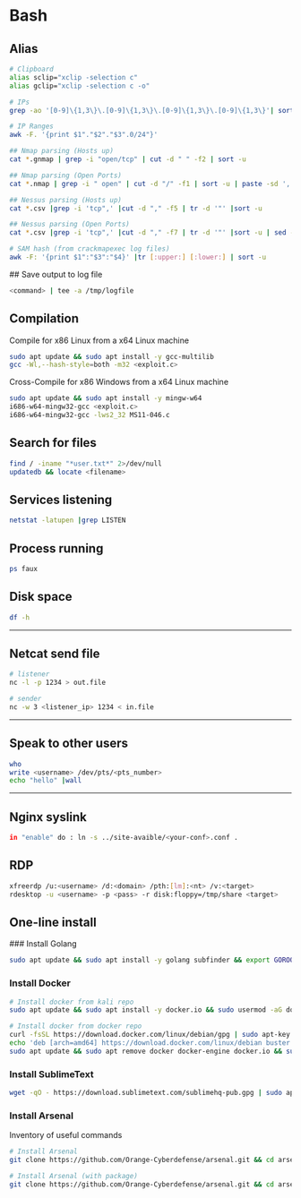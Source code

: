 # Bash

## Alias

```bash
# Clipboard
alias sclip="xclip -selection c"
alias gclip="xclip -selection c -o"

# IPs
grep -ao '[0-9]\{1,3\}\.[0-9]\{1,3\}\.[0-9]\{1,3\}\.[0-9]\{1,3\}'| sort -u

# IP Ranges 
awk -F. '{print $1"."$2"."$3".0/24"}'

## Nmap parsing (Hosts up)
cat *.gnmap | grep -i "open/tcp" | cut -d " " -f2 | sort -u

## Nmap parsing (Open Ports)
cat *.nmap | grep -i " open" | cut -d "/" -f1 | sort -u | paste -sd ','

## Nessus parsing (Hosts up)
cat *.csv |grep -i 'tcp",' |cut -d "," -f5 | tr -d '"' |sort -u

## Nessus parsing (Open Ports) 
cat *.csv |grep -i 'tcp",' |cut -d "," -f7 | tr -d '"' |sort -u | sed -r '/^\s*$/d' | tr "\n" ",  " | rev | cut -c2- |rev | sed 's/, */, /g' | cut -f 2- -d ' '

# SAM hash (from crackmapexec log files)
awk -F: '{print $1":"$3":"$4}' |tr [:upper:] [:lower:] | sort -u
```

## Save output to log file

```bash
<command> | tee -a /tmp/logfile
```

## Compilation

Compile for x86 Linux from a x64 Linux machine

```bash
sudo apt update && sudo apt install -y gcc-multilib 
gcc -Wl,--hash-style=both -m32 <exploit.c>
```

Cross-Compile for x86 Windows from a x64 Linux machine

```bash
sudo apt update && sudo apt install -y mingw-w64
i686-w64-mingw32-gcc <exploit.c>
i686-w64-mingw32-gcc -lws2_32 MS11-046.c
```


## Search for files

```bash
find / -iname "*user.txt*" 2>/dev/null
updatedb && locate <filename>
```

## Services listening

```bash
netstat -latupen |grep LISTEN
```

## Process running

```bash
ps faux
```

## Disk space

```bash
df -h
```

---

## Netcat send file

```bash
# listener
nc -l -p 1234 > out.file

# sender
nc -w 3 <listener_ip> 1234 < in.file
```

---


## Speak to other users

```bash
who
write <username> /dev/pts/<pts_number>
echo "hello" |wall
```

---

## Nginx syslink

```bash
in "enable" do : ln -s ../site-avaible/<your-conf>.conf .
```

## RDP 

```sh
xfreerdp /u:<username> /d:<domain> /pth:[lm]:<nt> /v:<target>
rdesktop -u <username> -p <pass> -r disk:floppy=/tmp/share <target>
```

## One-line install

### Install Golang

```bash
sudo apt update && sudo apt install -y golang subfinder && export GOROOT=/usr/lib/go && export GOPATH=$HOME/go && export PATH=$GOPATH/bin:$GOROOT/bin:$PATH;
```

### Install Docker

```sh
# Install docker from kali repo
sudo apt update && sudo apt install -y docker.io && sudo usermod -aG docker $USER && exec sg docker newgrp `id -gn`

# Install docker from docker repo
curl -fsSL https://download.docker.com/linux/debian/gpg | sudo apt-key add -
echo 'deb [arch=amd64] https://download.docker.com/linux/debian buster stable' | sudo tee /etc/apt/sources.list.d/docker.list
sudo apt update && sudo apt remove docker docker-engine docker.io && sudo apt install docker-ce -y
```

### Install SublimeText 

```sh
wget -qO - https://download.sublimetext.com/sublimehq-pub.gpg | sudo apt-key add - && sudo apt-get install apt-transport-https && echo "deb https://download.sublimetext.com/ apt/stable/" | sudo tee /etc/apt/sources.list.d/sublime-text.list && sudo apt-get update && sudo apt-get install sublime-text
```


### Install Arsenal 

Inventory of useful commands

```bash
# Install Arsenal
git clone https://github.com/Orange-Cyberdefense/arsenal.git && cd arsenal && ./addalias.sh && ./run

# Install Arsenal (with package)
git clone https://github.com/Orange-Cyberdefense/arsenal.git && cd arsenal && sudo python3 setup.py install; cd arsenal; python3 app.py
```

